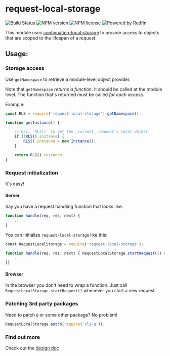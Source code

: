 # request-local-storage
[![Build Status][build-badge-img]][build-url] [![NPM version][npm-version-img]][npm-url] [![NPM license][npm-license-img]][npm-url] [![Powered by Redfin][redfin-img]][redfin-url]

This module uses
[continuation-local-storage](https://github.com/othiym23/node-continuation-local-storage)
to provide access to objects that are scoped to the lifespan of a request.

## Usage:

### Storage access

Use `getNamespace` to retrieve a module-level object provider.

Note that `getNamespace` _returns a function_.  It should be called at the
module level.  The function that's returned must be called _for each access_.

Example:

```javascript
const RLS = require('request-local-storage').getNamespace();

function getInstance() {

	// Call `RLS()` to get the _current_ request's local object.
	if (!RLS().instance) {
		RLS().instance = new Instance();
	}

	return RLS().instance;
}
```

### Request initialization

It's easy!

#### Server

Say you have a request handling function that looks like:

```javascript
function handle(req, res, next) {
	...
}
```

You can initialize `request-local-storage` like this:

```javascript
const RequestLocalStorage = require('request-local-storage');

function handle(req, res, next) { RequestLocalStorage.startRequest(() => {
	...
}}
```

#### Browser

In the browser you don't need to wrap a function.  Just call
`RequestLocalStorage.startRequest()` whenever you start a new request.

### Patching 3rd party packages

Need to patch `Q` or some other package?  No problem!

```javascript
RequestLocalStorage.patch(require('cls-q'));
```

### Find out more

Check out the [design doc](/docs/design)

[build-badge-img]: https://travis-ci.org/redfin/request-local-storage.svg?branch=master
[build-url]: https://travis-ci.org/redfin/request-local-storage
[npm-version-img]: https://badge.fury.io/js/request-local-storage.svg
[npm-url]: https://npmjs.org/package/request-local-storage
[redfin-url]: https://www.redfin.com
[redfin-img]: https://img.shields.io/badge/Powered%20By-Redfin-c82021.svg
[npm-license-img]: https://img.shields.io/npm/l/request-local-storage.svg

